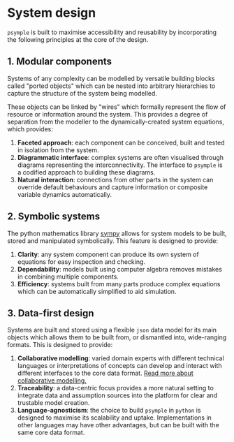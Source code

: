 # System design

`psymple` is built to maximise accessibility and reusability by incorporating the following principles at the core of the design.

## 1. Modular components

Systems of any complexity can be modelled by versatile building blocks called "ported objects" which can be nested into arbitrary hierarchies to capture the structure of the system being modelled.

These objects can be linked by "wires" which formally represent the flow of resource or information around the system. This provides a degree of separation from the modeller to the dynamically-created system equations, which provides:

1. **Faceted approach**: each component can be conceived, built and tested in isolation from the system.
2. **Diagrammatic interface**: complex systems are often visualised through diagrams representing the interconnectivity. The interface to `psymple` is a codified approach to building these diagrams.
3. **Natural interaction**: connections from other parts in the system can override default behaviours and capture information or composite variable dynamics automatically.

## 2. Symbolic systems

The python mathematics library [sympy](https://www.sympy.org/en/index.html) allows for system models to be built, stored and manipulated symbolically. This feature is designed to provide:

1. **Clarity**: any system component can produce its own system of equations for easy inspection and checking.
2. **Dependability**: models built using computer algebra removes mistakes in combining multiple components.
2. **Efficiency**: systems built from many parts produce complex equations which can be automatically simplified to aid simulation.

## 3. Data-first design

Systems are built and stored using a flexible `json` data model for its main objects which allows them to be built from, or dismantled into, wide-ranging formats. This is designed to provide:

1. **Collaborative modelling**: varied domain experts with different technical languages or interpretations of concepts can develop and interact with different interfaces to the core data format. [Read more about collaborative modelling.](https://topos.institute/collaborative-modelling)
2. **Traceability**: a data-centric focus provides a more natural setting to integrate data and assumption sources into the platform for clear and trustable model creation.
3. **Language-agnosticism**: the choice to build `psymple` in `python` is designed to maximise its scalability and uptake. Implementations in other languages may have other advantages, but can be built with the same core data format.

